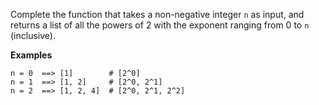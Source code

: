 Complete the function that takes a non-negative integer ```n``` as input, and returns a list of all the powers of 2 with the exponent ranging from 0 to ```n``` (inclusive).

**Examples**
```
n = 0  ==> [1]        # [2^0]
n = 1  ==> [1, 2]     # [2^0, 2^1]
n = 2  ==> [1, 2, 4]  # [2^0, 2^1, 2^2]
```

